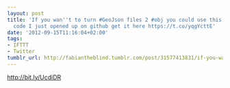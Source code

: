 ```yaml
---
layout: post
title: 'If you wan''t to turn #GeoJson files 2 #obj you could use this #processing
  code I just opened up on github get it here https://t.co/yqgYcttE'
date: '2012-09-15T11:16:04+02:00'
tags:
- IFTTT
- Twitter
tumblr_url: http://fabiantheblind.tumblr.com/post/31577413831/if-you-want-to-turn-geojson-files-2-obj-you-could
---
```

http://bit.ly/UcdiDR
